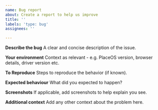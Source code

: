 ```yaml
---
name: Bug report
about: Create a report to help us improve
title: ''
labels: 'type: bug'
assignees: ''

---
```


**Describe the bug**
A clear and concise description of the issue.

**Your environment**
Context as relevant - e.g. PlaceOS version, browser details, driver version etc.

**To Reproduce**
Steps to reproduce the behavior (if known).

**Expected behaviour**
What did you expected to happen?

**Screenshots**
If applicable, add screenshots to help explain you see.

**Additional context**
Add any other context about the problem here.
